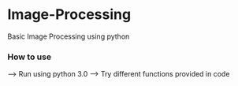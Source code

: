 # Image-Processing
Basic Image Processing using python 

### How to use 
--> Run using python 3.0
--> Try different functions provided in code
